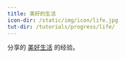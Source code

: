 ```yaml
---
title: 美好的生活
icon-dir: /static/img/icon/life.jpg
tut-dir: /tutorials/progress/life/
---
```

分享的
<a href="{{ page.tut-dir }}">美好生活</a> 的经验。
